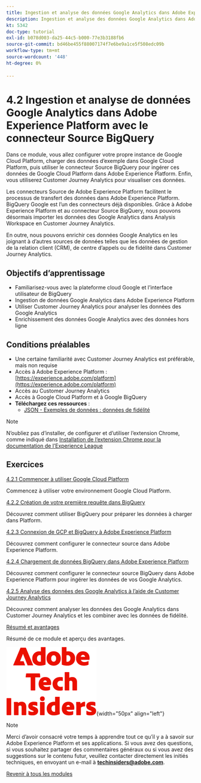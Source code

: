 ```yaml
---
title: Ingestion et analyse des données Google Analytics dans Adobe Experience Platform avec le connecteur Source BigQuery
description: Ingestion et analyse des données Google Analytics dans Adobe Experience Platform avec le connecteur Source BigQuery
kt: 5342
doc-type: tutorial
exl-id: b078d003-da25-44c5-b000-77e3b3188fb6
source-git-commit: bd46be455f88007174f7e6be9a1ce5f508edc09b
workflow-type: tm+mt
source-wordcount: '448'
ht-degree: 0%

---
```


# 4.2 Ingestion et analyse de données Google Analytics dans Adobe Experience Platform avec le connecteur Source BigQuery

Dans ce module, vous allez configurer votre propre instance de Google Cloud Platform, charger des données d’exemple dans Google Cloud Platform, puis utiliser le connecteur Source BigQuery pour ingérer ces données de Google Cloud Platform dans Adobe Experience Platform. Enfin, vous utiliserez Customer Journey Analytics pour visualiser ces données.

Les connecteurs Source de Adobe Experience Platform facilitent le processus de transfert des données dans Adobe Experience Platform. BigQuery Google est l’un des connecteurs déjà disponibles. Grâce à Adobe Experience Platform et au connecteur Source BigQuery, nous pouvons désormais importer les données des Google Analytics dans Analysis Workspace en Customer Journey Analytics.

En outre, nous pouvons enrichir ces données Google Analytics en les joignant à d’autres sources de données telles que les données de gestion de la relation client (CRM), de centre d’appels ou de fidélité dans Customer Journey Analytics.

## Objectifs d’apprentissage

- Familiarisez-vous avec la plateforme cloud Google et l’interface utilisateur de BigQuery
- Ingestion de données Google Analytics dans Adobe Experience Platform
- Utiliser Customer Journey Analytics pour analyser les données des Google Analytics
- Enrichissement des données Google Analytics avec des données hors ligne

## Conditions préalables

- Une certaine familiarité avec Customer Journey Analytics est préférable, mais non requise
- Accès à Adobe Experience Platform : [https://experience.adobe.com/platform](https://experience.adobe.com/platform)
- Accès au Customer Journey Analytics
- Accès à Google Cloud Platform et à Google BigQuery
- **Téléchargez ces ressources** :
   - [JSON - Exemples de données : données de fidélité](./../../../assets/json/bqLoyalty.json)

>[!NOTE]
>
>N’oubliez pas d’installer, de configurer et d’utiliser l’extension Chrome, comme indiqué dans [Installation de l’extension Chrome pour la documentation de l’Experience League ](../../gettingstarted/gettingstarted/ex1.md)

## Exercices

[4.2.1 Commencer à utiliser Google Cloud Platform](./ex1.md)

Commencez à utiliser votre environnement Google Cloud Platform.

[4.2.2 Création de votre première requête dans BigQuery](./ex2.md)

Découvrez comment utiliser BigQuery pour préparer les données à charger dans Platform.

[4.2.3 Connexion de GCP et BigQuery à Adobe Experience Platform](./ex3.md)

Découvrez comment configurer le connecteur source dans Adobe Experience Platform.

[4.2.4 Chargement de données BigQuery dans Adobe Experience Platform](./ex4.md)

Découvrez comment configurer le connecteur source BigQuery dans Adobe Experience Platform pour ingérer les données de vos Google Analytics.

[4.2.5 Analyse des données des Google Analytics à l’aide de Customer Journey Analytics](./ex5.md)

Découvrez comment analyser les données des Google Analytics dans Customer Journey Analytics et les combiner avec les données de fidélité.

[Résumé et avantages](./summary.md)

Résumé de ce module et aperçu des avantages.

![Insiders de la technologie ](./../../../assets/images/techinsiders.png){width="50px" align="left"}

>[!NOTE]
>
>Merci d’avoir consacré votre temps à apprendre tout ce qu’il y a à savoir sur Adobe Experience Platform et ses applications. Si vous avez des questions, si vous souhaitez partager des commentaires généraux ou si vous avez des suggestions sur le contenu futur, veuillez contacter directement les initiés techniques, en envoyant un e-mail à **techinsiders@adobe.com**.

[Revenir à tous les modules](../../../overview.md)
